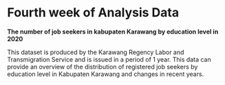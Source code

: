 # Fourth week of Analysis Data


**The number of job seekers in kabupaten Karawang by education level in 2020**


This dataset is produced by the Karawang Regency Labor and Transmigration Service and is issued in a period of 1 year. This data can provide an overview of the distribution of registered job seekers by education level in Kabupaten Karawang and changes in recent years.
